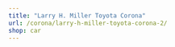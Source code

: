 ```yaml
---
title: "Larry H. Miller Toyota Corona"
url: /corona/larry-h-miller-toyota-corona-2/
shop: car
---
```


